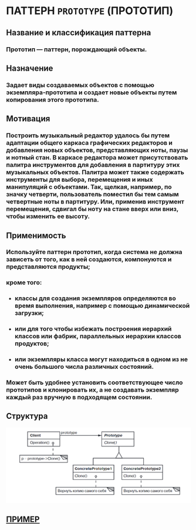 # ПАТТЕРН `PROTOTYPE` (ПРОТОТИП)

## Название и классификация паттерна
### Прототип — паттерн, порождающий объекты.

## Назначение
### Задает виды создаваемых объектов с помощью экземпляра-прототипа и создает новые объекты путем копирования этого прототипа.

## Мотивация
### Построить музыкальный редактор удалось бы путем адаптации общего каркаса графических редакторов и добавления новых объектов, представляющих ноты, паузы и нотный стан. В каркасе редактора может присутствовать палитра инструментов для добавления в партитуру этих музыкальных объектов. Палитра может также содержать инструменты для выбора, перемещения и иных манипуляций с объектами. Так, щелкая, например, по значку четверти, пользователь поместил бы тем самым четвертные ноты в партитуру. Или, применив инструмент перемещения, сдвигал бы ноту на стане вверх или вниз, чтобы изменить ее высоту.

## Применимость
### Используйте паттерн прототип, когда система не должна зависеть от того, как в ней создаются, компонуются и представляются продукты; 
### кроме того:
- ### классы для создания экземпляров определяются во время выполнения, например с помощью динамической загрузки; 
- ### или для того чтобы избежать построения иерархий классов или фабрик, параллельных иерархии классов продуктов; 
- ### или экземпляры класса могут находиться в одном из не очень большого числа различных состояний. 
### Может быть удобнее установить соответствующее число прототипов и клонировать их, а не создавать экземпляр каждый раз вручную в подходящем состоянии.

## Структура
![prototype](https://github.com/SergeiMarkushov/Patterns/blob/master/patterns/src/main/resources/images/prototype.png)

## [ПРИМЕР](Prototype.java)